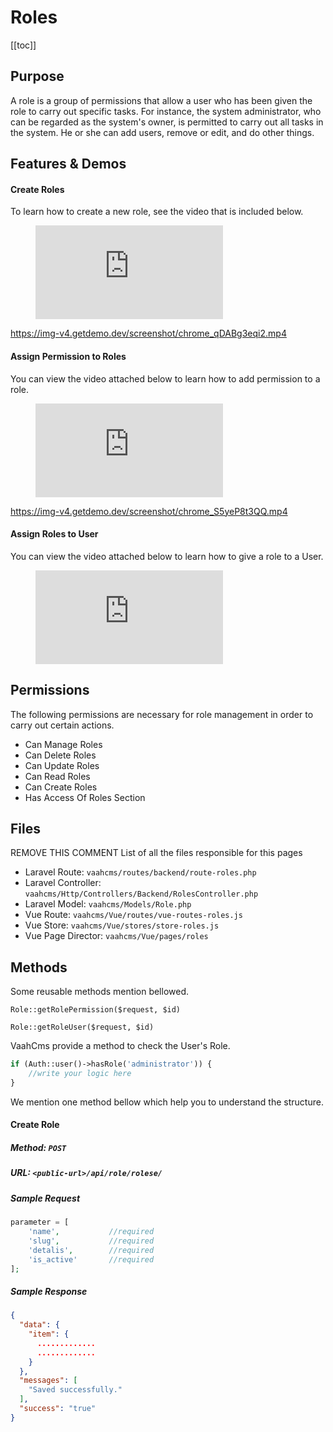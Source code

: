# Roles

[[toc]]

## Purpose
A role is a group of permissions that allow a user who has been given the role to carry out specific tasks. For instance, the system administrator, who can be regarded as the system's owner, is permitted to carry out all tasks in the system. He or she can add users, remove or edit, and do other things.

## Features & Demos

#### Create Roles
To learn how to create a new role, see the video that is included below.

<figure class="video_container">
  <iframe src="https://img-v4.getdemo.dev/screenshot/chrome_qDABg3eqi2.mp4" frameborder="0" allowfullscreen="true"> </iframe>
</figure>

https://img-v4.getdemo.dev/screenshot/chrome_qDABg3eqi2.mp4

####  Assign Permission to Roles
You can view the video attached below to learn how to add permission to a role.

<figure class="video_container">
  <iframe src="https://img-v4.getdemo.dev/screenshot/chrome_S5yeP8t3QQ.mp4" frameborder="0" allowfullscreen="true"> </iframe>
</figure>

https://img-v4.getdemo.dev/screenshot/chrome_S5yeP8t3QQ.mp4

####  Assign Roles to User
You can view the video attached below to learn how to give a role to a User.

<figure class="video_container">
  <iframe src="https://img-v4.getdemo.dev/screenshot/chrome_EiAGS8V1Y5.mp4" frameborder="0" allowfullscreen="true"> </iframe>
</figure>

## Permissions

The following permissions are necessary for role management in order to carry out certain actions.

 - Can Manage Roles
 - Can Delete Roles
 - Can Update Roles
 - Can Read Roles
 - Can Create Roles
 - Has Access Of Roles Section

## Files

REMOVE THIS COMMENT
List of all the files responsible for this pages

- Laravel Route: `vaahcms/routes/backend/route-roles.php`
- Laravel Controller: `vaahcms/Http/Controllers/Backend/RolesController.php`
- Laravel Model: `vaahcms/Models/Role.php`
- Vue Route: `vaahcms/Vue/routes/vue-routes-roles.js`
- Vue Store: `vaahcms/Vue/stores/store-roles.js`
- Vue Page Director: `vaahcms/Vue/pages/roles`

## Methods
Some reusable methods mention bellowed.

`Role::getRolePermission($request, $id)`

`Role::getRoleUser($request, $id)`

VaahCms provide a method to check the User's Role.

```php
if (Auth::user()->hasRole('administrator')) {
    //write your logic here
}
```

We mention one method bellow which help you to understand the structure.

#### Create Role

##### Method: `POST`
##### URL: `<public-url>/api/role/rolese/`

##### Sample Request
```php 
parameter = [
    'name',           //required
    'slug',           //required
    'detalis',        //required
    'is_active'       //required
];
```

##### Sample Response

```json
{
  "data": {
    "item": {
      .............
      .............
    }
  },
  "messages": [
    "Saved successfully."
  ],
  "success": "true"
}
```

